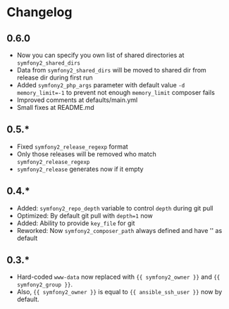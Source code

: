 # Changelog

## 0.6.0

* Now you can specify you own list of
  shared directories at `symfony2_shared_dirs`
* Data from `symfony2_shared_dirs` will be moved
  to shared dir from release dir during first run
* Added `symfony2_php_args` parameter with default value `-d memory_limit=-1`
  to prevent not enough `memory_limit` composer fails
* Improved comments at defaults/main.yml
* Small fixes at README.md

## 0.5.*

* Fixed `symfony2_release_regexp` format
* Only those releases will be removed who match `symfony2_release_regexp`
* `symfony2_release` generates now if it empty

## 0.4.*

* Added: `symfony2_repo_depth` variable to control `depth` during git pull
* Optimized: By default git pull with `depth=1` now
* Added: Ability to provide `key_file` for git
* Reworked: Now `symfony2_composer_path` always defined and have '' as default

## 0.3.*

* Hard-coded `www-data` now replaced with `{{ symfony2_owner }}` and `{{ symfony2_group }}`.
* Also, `{{ symfony2_owner }}` is equal to `{{ ansible_ssh_user }}` now by default.
